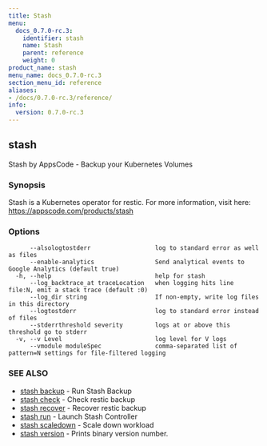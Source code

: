 ```yaml
---
title: Stash
menu:
  docs_0.7.0-rc.3:
    identifier: stash
    name: Stash
    parent: reference
    weight: 0
product_name: stash
menu_name: docs_0.7.0-rc.3
section_menu_id: reference
aliases:
- /docs/0.7.0-rc.3/reference/
info:
  version: 0.7.0-rc.3
---
```


## stash

Stash by AppsCode - Backup your Kubernetes Volumes

### Synopsis

Stash is a Kubernetes operator for restic. For more information, visit here: https://appscode.com/products/stash

### Options

```
      --alsologtostderr                  log to standard error as well as files
      --enable-analytics                 Send analytical events to Google Analytics (default true)
  -h, --help                             help for stash
      --log_backtrace_at traceLocation   when logging hits line file:N, emit a stack trace (default :0)
      --log_dir string                   If non-empty, write log files in this directory
      --logtostderr                      log to standard error instead of files
      --stderrthreshold severity         logs at or above this threshold go to stderr
  -v, --v Level                          log level for V logs
      --vmodule moduleSpec               comma-separated list of pattern=N settings for file-filtered logging
```

### SEE ALSO

* [stash backup](/docs/0.7.0-rc.3/reference/stash_backup)	 - Run Stash Backup
* [stash check](/docs/0.7.0-rc.3/reference/stash_check)	 - Check restic backup
* [stash recover](/docs/0.7.0-rc.3/reference/stash_recover)	 - Recover restic backup
* [stash run](/docs/0.7.0-rc.3/reference/stash_run)	 - Launch Stash Controller
* [stash scaledown](/docs/0.7.0-rc.3/reference/stash_scaledown)	 - Scale down workload
* [stash version](/docs/0.7.0-rc.3/reference/stash_version)	 - Prints binary version number.

